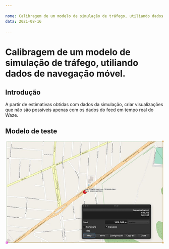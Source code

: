 ```yaml
---

nome: Calibragem de um modelo de simulação de tráfego, utiliando dados de navegação móvel.
data: 2021-08-16

---
```


# Calibragem de um modelo de simulação de tráfego, utiliando dados de navegação móvel.

## Introdução

A partir de estimativas obtidas com dados da simulação, criar visualizações que não são possíveis apenas com os dados do feed em tempo real do Waze.

## Modelo de teste

![fundo_qgis_osm](imgs\testeQGIS_base.jpg)

